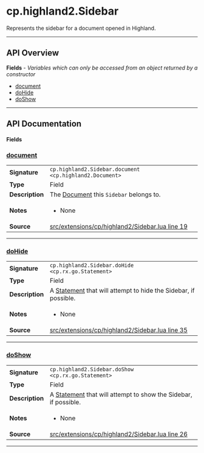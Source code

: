 # cp.highland2.Sidebar

Represents the sidebar for a document opened in Highland.

---

## API Overview
**Fields** - _Variables which can only be accessed from an object returned by a constructor_
 * [document](#document)
 * [doHide](#dohide)
 * [doShow](#doshow)


---

## API Documentation

#### Fields


### [document](#document)

|                                             |                                                                                     |
| --------------------------------------------|-------------------------------------------------------------------------------------|
| **Signature**                               | `cp.highland2.Sidebar.document <cp.highland2.Document>`                                                                    |
| **Type**                                    | Field                                                                     |
| **Description**                             | The [Document](cp.highland2.Document.md) this `Sidebar` belongs to.                                                                     |
| **Notes**                                   | <ul><li>None</li></ul> |
| **Source**                                  | [src/extensions/cp/highland2/Sidebar.lua line 19](https://github.com/CommandPost/CommandPost/blob/develop/src/extensions/cp/highland2/Sidebar.lua#L19) |

---


### [doHide](#dohide)

|                                             |                                                                                     |
| --------------------------------------------|-------------------------------------------------------------------------------------|
| **Signature**                               | `cp.highland2.Sidebar.doHide <cp.rx.go.Statement>`                                                                    |
| **Type**                                    | Field                                                                     |
| **Description**                             | A [Statement](cp.rx.go.Statement.md) that will attempt to hide the Sidebar, if possible.                                                                     |
| **Notes**                                   | <ul><li>None</li></ul> |
| **Source**                                  | [src/extensions/cp/highland2/Sidebar.lua line 35](https://github.com/CommandPost/CommandPost/blob/develop/src/extensions/cp/highland2/Sidebar.lua#L35) |

---


### [doShow](#doshow)

|                                             |                                                                                     |
| --------------------------------------------|-------------------------------------------------------------------------------------|
| **Signature**                               | `cp.highland2.Sidebar.doShow <cp.rx.go.Statement>`                                                                    |
| **Type**                                    | Field                                                                     |
| **Description**                             | A [Statement](cp.rx.go.Statement.md) that will attempt to show the Sidebar, if possible.                                                                     |
| **Notes**                                   | <ul><li>None</li></ul> |
| **Source**                                  | [src/extensions/cp/highland2/Sidebar.lua line 26](https://github.com/CommandPost/CommandPost/blob/develop/src/extensions/cp/highland2/Sidebar.lua#L26) |

---

